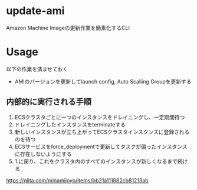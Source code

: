 # update-ami
Amazon Machine Imageの更新作業を簡素化するCLI

# Usage

以下の作業を済ませておく
* AMIのバージョンを更新してlaunch config, Auto Scaliing Groupを更新する

## 内部的に実行される手順

1. ECSクラスタごとに一つのインスタンスをドレイニングし、一定期間待つ
1. ドレイニングしたインスタンスをterminateする
1. 新しいインスタンスが立ち上がってECSクラスタインスタンスに登録されるのを待つ
1. ECSサービスをforce_deploymentで更新してタスクが偏ったインスタンスに存在しないようにする
1. 1.に戻り、これをクラスタ内のすべてのインスタンスが新しくなるまで続ける

https://qiita.com/minamijoyo/items/bb21a111882cb81213ab
